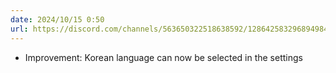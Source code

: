 ```yaml
---
date: 2024/10/15 0:50
url: https://discord.com/channels/563650322518638592/1286425832968949840/1295413394534436904
---
```

- Improvement: Korean language can now be selected in the settings